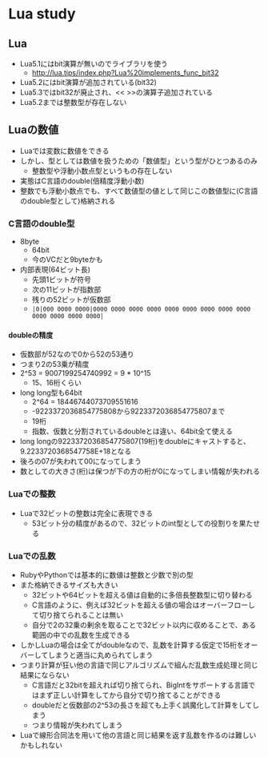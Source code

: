 Lua study
===

Lua
---

* Lua5.1にはbit演算が無いのでライブラリを使う
    * http://lua.tips/index.php?Lua%20implements_func_bit32
* Lua5.2にはbit演算が追加されている(bit32)
* Lua5.3ではbit32が廃止され、<< >>の演算子追加されている
* Lua5.2までは整数型が存在しない


Luaの数値
---

* Luaでは変数に数値をできる
* しかし、型としては数値を扱うための「数値型」という型がひとつあるのみ
    * 整数型や浮動小数点型というもの存在しない
* 実態はC言語のdouble(倍精度浮動小数)
* 整数でも浮動小数点でも、すべて数値型の値として同じこの数値型に(C言語のdouble型として)格納される


### C言語のdouble型

* 8byte
    * 64bit
	* 今のVCだと9byteかも
* 内部表現(64ビット長)
    * 先頭1ビットが符号
	* 次の11ビットが指数部
	* 残りの52ビットが仮数部
	* `|0|000 0000 0000|0000 0000 0000 0000 0000 0000 0000 0000 0000 0000 0000 0000 0000|`

#### doubleの精度

* 仮数部が52なので0から52の53通り
* つまり2の53乗が精度
* 2^53 = 9007199254740992 = 9 * 10^15
    * 15、16桁くらい
* long long型も64bit
    * 2^64 = 18446744073709551616
	* -9223372036854775808から9223372036854775807まで
	* 19桁
	* 指数、仮数と分割されているdoubleとは違い、64bit全て使える
* long longの9223372036854775807(19桁)をdoubleにキャストすると、9.2233720368547758E+18となる
* 後ろの07が失われて00になってしまう
* 数としての大きさ(桁)は保つが下の方の桁が0になってしまい情報が失われる



### Luaでの整数

* Luaで32ビットの整数は完全に表現できる
    * 53ビット分の精度があるので、32ビットのint型としての役割りを果たせる


### Luaでの乱数

* RubyやPythonでは基本的に数値は整数と少数で別の型
* また格納できるサイズも大きい
    * 32ビットや64ビットを超える値は自動的に多倍長整数型に切り替わる
	* C言語のように、例えば32ビットを超える値の場合はオーバーフローして切り捨てられることは無い
	* 自分で2の32乗の剰余を取ることで32ビット以内に収めることで、ある範囲の中での乱数を生成できる
* しかしLuaの場合は全てがdoubleなので、乱数を計算する仮定で15桁をオーバーしてしまうと適当に丸められてしまう
* つまり計算が狂い他の言語で同じアルゴリズムで組んだ乱数生成処理と同じ結果にならない
    * C言語だと32bitを超えれば切り捨てられ、BigIntをサポートする言語ではまず正しい計算をしてから自分で切り捨てることができる
	* doubleだと仮数部の2^53の長さを超ても上手く誤魔化して計算をしてしまう
	* つまり情報が失われてしまう
* Luaで線形合同法を用いて他の言語と同じ結果を返す乱数を作るのは難しいかもしれない






